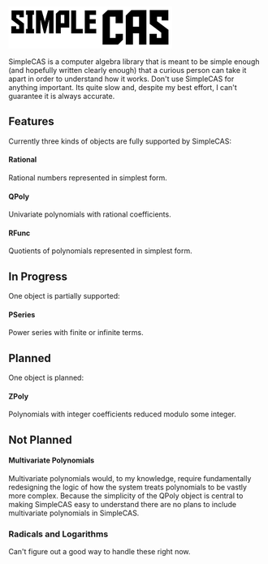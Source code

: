 ![alt text][logo]

[logo]: https://github.com/SymmetricChaos/SimpleCAS/blob/master/ImageFiles/simpleCASlogo.png "SimpleCAS"


SimpleCAS is a computer algebra library that is meant to be simple enough (and hopefully written clearly enough) that a curious person can take it apart in order to understand how it works. Don't use SimpleCAS for anything important. Its quite slow and, despite my best effort, I can't guarantee it is always accurate.



## Features
Currently three kinds of objects are fully supported by SimpleCAS:

#### Rational
Rational numbers represented in simplest form.

#### QPoly
Univariate polynomials with rational coefficients.

#### RFunc
Quotients of polynomials represented in simplest form.



## In Progress
One object is partially supported:

#### PSeries
Power series with finite or infinite terms.


## Planned
One object is planned:

#### ZPoly
Polynomials with integer coefficients reduced modulo some integer.

## Not Planned
#### Multivariate Polynomials
Multivariate polynomials would, to my knowledge, require fundamentally redesigning the logic of how the system treats polynomials to be vastly more complex. Because the simplicity of the QPoly object is central to making SimpleCAS easy to understand there are no plans to include multivariate polynomials in SimpleCAS.

### Radicals and Logarithms
Can't figure out a good way to handle these right now.
